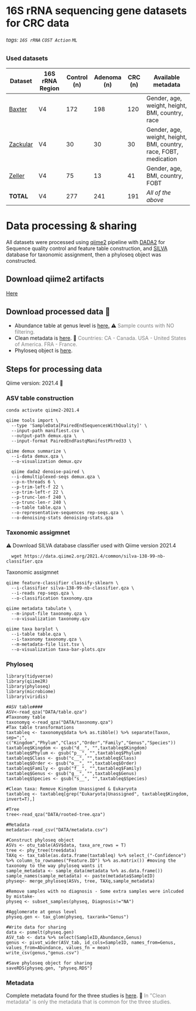 # 16S rRNA sequencing gene datasets for CRC data

###### tags: `16S rRNA` `COST Action` `ML`

### Used datasets 


| Dataset                                                           | 16S rRNA Region    | Control (n) | Adenoma (n) | CRC (n) | Available metadata                                                |
| ----------------------------------------------------------------- | --- | ----------- | ----------- | ------- | ----------------------------------------------------------------- |
| [Baxter](https://www.ncbi.nlm.nih.gov/pmc/articles/PMC4823848/)   | V4    | 172         | 198         | 120     | Gender, age, weight, height, BMI, country, race                   |
| [Zackular](https://www.ncbi.nlm.nih.gov/pmc/articles/PMC4221363/) |   V4  | 30          | 30          | 30      | Gender, age, weight, height, BMI, country, race, FOBT, medication |
| [Zeller](https://www.ncbi.nlm.nih.gov/pmc/articles/PMC4299606/)   |    V4 | 75          | 13          | 41      | Gender, age,  BMI, country, FOBT                                  |
| **TOTAL**                                                            |    V4 | 277         | 241         | 191     | *All of the above*                                                |
# Data processing & sharing

All datasets were processed using [qiime2](https://docs.qiime2.org/2021.11/) pipeline with [DADA2](https://benjjneb.github.io/dada2/) for Sequence quality control and feature table construction, and [SILVA](https://www.arb-silva.de/) database for taxonomic assignment, then a phyloseq object was constructed.  


## Download qiime2 artifacts 

[Here](https://drive.google.com/file/d/1ME5o9vIZ1opihPtkVFlc0gk--0lSTkjq/view?usp=share_link) 

## Download processed data :open_file_folder: 

- Abundance table at genus level is [here.](https://drive.google.com/file/d/1w5sFdGfuwug4cQuEqgHcjKlfLbNF6iVn/view?usp=share_link)
:warning: <font color = 'gray'>Sample counts with NO filtering.</font> 
- Clean metadata is [here](https://drive.google.com/file/d/1yvMj_t-XHAa3tIM-Qd59kPCAhBlgKRQh/view?usp=sharing). 
:memo: <font color = 'gray'> Countries: CA - Canada. USA - United States of America. FRA - France. </font> 
- Phyloseq object is [here](https://drive.google.com/file/d/1OZBXD1XB_5N4PbL8At1aksnG0Wns0F65/view?usp=sharing). 

## Steps for processing data

Qiime version: 2021.4 :eyes:

### ASV table construction
```bash=s
conda activate qiime2-2021.4 

qiime tools import \
  --type 'SampleData[PairedEndSequencesWithQuality]' \
  --input-path manifiest.csv \
  --output-path demux.qza \
  --input-format PairedEndFastqManifestPhred33 \

qiime demux summarize \
  --i-data demux.qza \
  --o-visualization demux.qzv
  
  qiime dada2 denoise-paired \
  --i-demultiplexed-seqs demux.qza \
  --p-n-threads 6 \
  --p-trim-left-f 22 \
  --p-trim-left-r 22 \
  --p-trunc-len-f 240 \
  --p-trunc-len-r 240 \
  --o-table table.qza \
  --o-representative-sequences rep-seqs.qza \
  --o-denoising-stats denoising-stats.qza
```

### Taxonomic assigmnet 

:warning:  Download SILVA database classifier used with Qiime version 2021.4 


```bash=s
  wget https://data.qiime2.org/2021.4/common/silva-138-99-nb-classifier.qza
```
Taxonomic assigmnet
```bash=s
qiime feature-classifier classify-sklearn \
  --i-classifier silva-138-99-nb-classifier.qza \
  --i-reads rep-seqs.qza \
  --o-classification taxonomy.qza

qiime metadata tabulate \
  --m-input-file taxonomy.qza \
  --o-visualization taxonomy.qzv

qiime taxa barplot \
  --i-table table.qza \
  --i-taxonomy taxonomy.qza \
  --m-metadata-file list.tsv \
  --o-visualization taxa-bar-plots.qzv
```
### Phyloseq 

```R=1
library(tidyverse)
library(qiime2R)
library(phyloseq)
library(microbiome)
library(viridis)

#ASV table####
ASV<-read_qza("DATA/table.qza")
#Taxonomy table
taxonomyq <-read_qza("DATA/taxonomy.qza")
#Tax table transformations
taxtableq <- taxonomyq$data %>% as.tibble() %>% separate(Taxon, sep=";", c("Kingdom","Phylum","Class","Order","Family","Genus","Species"))
taxtableq$Kingdom <- gsub("d__", "",taxtableq$Kingdom)
taxtableq$Phylum <- gsub("p__", "",taxtableq$Phylum)
taxtableq$Class <- gsub("c__", "",taxtableq$Class)
taxtableq$Order <- gsub("o__", "",taxtableq$Order)
taxtableq$Family <- gsub("f__", "",taxtableq$Family)
taxtableq$Genus <- gsub("g__", "",taxtableq$Genus)
taxtableq$Species <- gsub("s__", "",taxtableq$Species)

#Clean taxa: Remove Kingdom Unassigned & Eukaryota
taxtableq <- taxtableq[grep("Eukaryota|Unassigned", taxtableq$Kingdom, invert=T),]

#Tree
tree<-read_qza("DATA/rooted-tree.qza")

#Metadata
metadata<-read_csv("DATA/metadata.csv")

#Construct phyloseq object
ASVs <- otu_table(ASV$data, taxa_are_rows = T) 
tree <- phy_tree(tree$data) 
TAXq <- tax_table(as.data.frame(taxtableq) %>% select_("-Confidence") %>% column_to_rownames("Feature.ID") %>% as.matrix()) #moving the taxonomy to the way phyloseq wants it
sample_metadata <- sample_data(metadata %>% as.data.frame()) 
sample_names(sample_metadata) <- paste(metadata$SampleID)
physeq<- merge_phyloseq(ASVs, tree, TAXq,sample_metadata)

#Remove samples with no diagnosis - Some extra samples were inlcuded by mistake-  
physeq <- subset_samples(physeq, Diagnosis!="NA")

#Agglomerate at genus level 
physeq.gen <- tax_glom(physeq, taxrank="Genus")

#Write data for sharing
data <- psmelt(physeq.gen) 
ASV_tab <- data %>% select(SampleID,Abundance,Genus) 
genus <- pivot_wider(ASV_tab, id_cols=SampleID, names_from=Genus, values_from=Abundance, values_fn = mean)
write_csv(genus,"genus.csv")

#Save phyloseq object for sharing
saveRDS(physeq.gen, "physeq.RDS")
```

### Metadata 
Complete metadata found for the three studies is [here](https://docs.google.com/spreadsheets/d/1iJ2JeL-FQrs4Aj9dGJuNusGvHf3-_rWs/edit?usp=sharing&ouid=104693150197955528399&rtpof=true&sd=true). 
:memo: <font color = 'gray'> In "Clean metadata" is only the metadata that is common for the three studies. </font>
